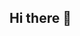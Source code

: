 ## Hi there 👋

<!--
**soph215/soph215** is a ✨ _special_ ✨ repository because its `README.md` (this file) appears on your GitHub profile.

Here are some ideas to get you started:

- 🔭 I’m currently working on my resume.
- 🌱 I’m currently learning accounting.
- 👯 I’m looking to collaborate on ...
- 🤔 I’m looking for help with building my LinkedIn.
- 💬 Ask me about ...
- 📫 How to reach me: ...
- ⚡ Fun fact: ...
-->
